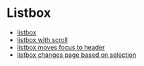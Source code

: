 # Listbox

* [listbox](https://annagaiel.github.io/widgets/listboxDemo.html)
* [listbox with scroll](https://annagaiel.github.io/widgets/listboxDemo2.html)
* [listbox moves focus to header](https://annagaiel.github.io/widgets/listboxDemo3.html)
* [listbox changes page based on selection](https://annagaiel.github.io/widgets/listboxDemo4.html)

